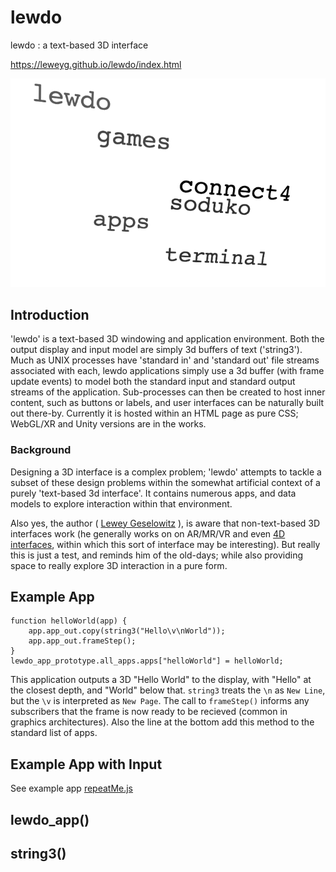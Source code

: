 # lewdo
lewdo : a text-based 3D interface

https://leweyg.github.io/lewdo/index.html

<a href="https://leweyg.github.io/lewdo/index.html">![lewdo](lewdo/lewdo.png)</a>

## Introduction
'lewdo' is a text-based 3D windowing and application environment. Both the output display and input model are simply 3d buffers of text ('string3'). Much as UNIX processes have 'standard in' and 'standard out' file streams associated with each, lewdo applications simply use a 3d buffer (with frame update events) to model both the standard input and standard output streams of the application. Sub-processes can then be created to host inner content, such as buttons or labels, and user interfaces can be naturally built out there-by. Currently it is hosted within an HTML page as pure CSS; WebGL/XR and Unity versions are in the works.

### Background

Designing a 3D interface is a complex problem; 'lewdo' attempts to tackle a subset of these design problems within the somewhat artificial context of a purely 'text-based 3d interface'. It contains numerous apps, and data models to explore interaction within that environment.

Also yes, the author ( <a href="http://www.lewcid.com/lg/aboutme.html">Lewey Geselowitz</a> ), is aware that non-text-based 3D interfaces work (he generally works on on AR/MR/VR and even <a href="http://www.4dprocess.com/4d/index.html">4D interfaces</a>, within which this sort of interface may be interesting). But really this is just a test, and reminds him of the old-days; while also providing space to really explore 3D interaction in a pure form.

## Example App

    function helloWorld(app) {
        app.app_out.copy(string3("Hello\v\nWorld"));
        app.app_out.frameStep();
    }
    lewdo_app_prototype.all_apps.apps["helloWorld"] = helloWorld;

This application outputs a 3D "Hello World" to the display, with "Hello" at the closest depth, and "World" below that. `string3` treats the `\n` as `New Line`, but the `\v` is interpreted as `New Page`. The call to `frameStep()` informs any subscribers that the frame is now ready to be recieved (common in graphics architectures). Also the line at the bottom add this method to the standard list of apps.

## Example App with Input

See example app [repeatMe.js](lewdo/examples/repeatMe.js)

## lewdo_app()



## string3()


